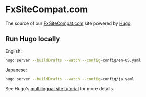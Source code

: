 # FxSiteCompat.com

The source of our [FxSiteCompat.com](https://www.fxsitecompat.com/) site powered by [Hugo](http://gohugo.io/).

## Run Hugo locally

English:

```bash
hugo server --buildDrafts --watch --config=config/en-US.yaml
```

Japanese:

```bash
hugo server --buildDrafts --watch --config=config/ja.yaml
```

See Hugo's [multilingual site tutorial](http://gohugo.io/tutorials/create-a-multilingual-site/) for more details.
